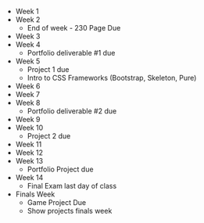 * Week 1
* Week 2
  * End of week - 230 Page Due
* Week 3
* Week 4
  * Portfolio deliverable #1 due
* Week 5
  * Project 1 due
  * Intro to CSS Frameworks (Bootstrap, Skeleton, Pure)
* Week 6
* Week 7
* Week 8
  * Portfolio deliverable #2 due
* Week 9
* Week 10
  * Project 2 due
* Week 11
* Week 12
* Week 13
  * Portfolio Project due
* Week 14
  * Final Exam last day of class
* Finals Week
  * Game Project Due
  * Show projects finals week
